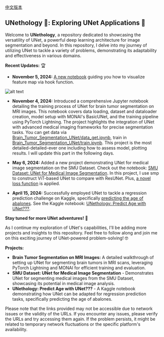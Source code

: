 [中文版本](README.zh.md)

## UNethology 🐚: Exploring UNet Applications 🧬

Welcome to **UNethology**, a repository dedicated to showcasing the versatility of UNet, a powerful deep learning architecture for image segmentation and beyond. In this repository, I delve into my journey of utilizing UNet to tackle a variety of problems, demonstrating its adaptability and effectiveness in various domains.

**Recent Updates:** 🏆

* **November 5, 2024:** [A new notebook](Brain_Tumor_Segmentation_UNet/how_to_visualize_features_map.ipynb) guiding you how to visualize feature map via hook function.

![alt text](image.png)

* **November 4, 2024:** Introduced a comprehensive Jupyter notebook detailing the training process of UNet for brain tumor segmentation on MRI images. This notebook covers data loading, dataset and dataloader creation, model setup with MONAI's BasicUNet, and the training pipeline using PyTorch Lightning. The project highlights the integration of UNet with advanced medical imaging frameworks for precise segmentation tasks. You can get data via [Brain_Tumor_Segmentation_UNet/data_get.ipynb](Brain_Tumor_Segmentation_UNet/data_get.ipynb), 
train in [Brain_Tumor_Segmentation_UNet/train.ipynb](Brain_Tumor_Segmentation_UNet/train.ipynb). This project is the most detailed-detailed-ever one including how to assess model, plotting results. I will update this part in the following days.
 
* **May 6, 2024:** Added a new project demonstrating UNet for medical image segmentation on the SMU Dataset. Check out the notebook: [SMU Dataset: UNet for Medical Image Segmentation](https://www.kaggle.com/code/liaoguoying/smu-dataset-dl-update-with-new-dataset). In this project, I use smp to construct ViT-based UNet to compare with ResUNet. Plus, [a novel loss function](https://github.com/lgy112112/DiceCELossWithKL) is applied.

* **April 15, 2024:** Successfully employed UNet to tackle a regression prediction challenge on Kaggle, specifically [predicting the age of abalones](https://www.kaggle.com/competitions/playground-series-s4e4). See the Kaggle notebook: [UNethology: Predict Age with UNet???](https://www.kaggle.com/code/liaoguoying/unethology-predict-age-with-unet).

**Stay tuned for more UNet adventures!** 🚀

As I continue my exploration of UNet's capabilities, I'll be adding more projects and insights to this repository. Feel free to follow along and join me on this exciting journey of UNet-powered problem-solving! 🤓

**Projects:**

* **Brain Tumor Segmentation on MRI Images:** A detailed walkthrough of setting up UNet for segmenting brain tumors in MRI scans, leveraging PyTorch Lightning and MONAI for efficient training and evaluation.
* **SMU Dataset: UNet for Medical Image Segmentation** - Demonstrates UNet for segmenting medical images from the SMU Dataset, showcasing its potential in medical image analysis.
* **UNethology: Predict Age with UNet???** - A Kaggle notebook demonstrating how UNet can be adapted for regression prediction tasks, specifically predicting the age of abalones.

Please note that the links provided may not be accessible due to network issues or the validity of the URLs. If you encounter any issues, please verify the URLs and try accessing them again. If the problem persists, it might be related to temporary network fluctuations or the specific platform's availability.

